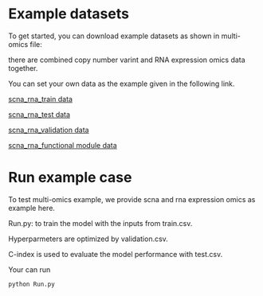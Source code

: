 # Example datasets

To get started, you can download example datasets as shown in multi-omics file:

there are combined copy number varint and RNA expression omics data together.

You can set your own data as the example given in the following link.

[scna_rna_train data](https://github.com/CancerProfiling/DeepMusics/blob/main/experiments/data/multi-omics/scna_rna.train.csv)

[scna_rna_test data](https://github.com/CancerProfiling/DeepMusics/blob/main/experiments/data/multi-omics/scna_rna.test.csv)

[scna_rna_validation data](https://github.com/CancerProfiling/DeepMusics/blob/main/experiments/data/multi-omics/scna_rna.validation.csv)

[scna_rna_functional module data](https://github.com/CancerProfiling/DeepMusics/blob/main/experiments/data/multi-omics/pathway_mask_scna_rna.csv)
# Run example case

To test multi-omics example, we provide scna and rna expression omics as example here.

   Run.py: to train the model with the inputs from train.csv.
   
   
   Hyperparmeters are optimized by validation.csv. 
   
   
   C-index is used to evaluate the model performance with test.csv.

Your can run 


    python Run.py
